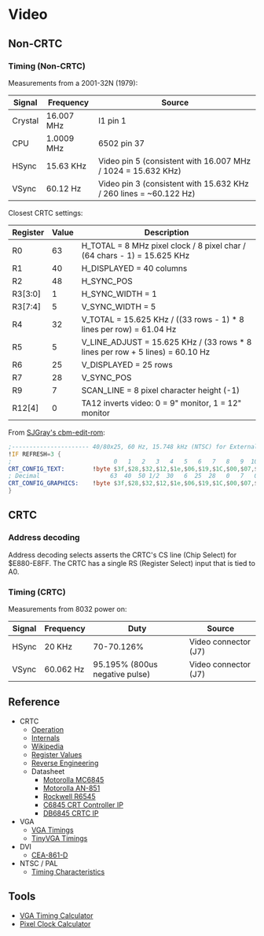 # Video

## Non-CRTC

### Timing (Non-CRTC)

Measurements from a 2001-32N (1979):

Signal | Frequency  | Source
-------|------------|----------
Crystal| 16.007 MHz | I1 pin 1
CPU    | 1.0009 MHz | 6502 pin 37
HSync  | 15.63 KHz  | Video pin 5 (consistent with 16.007 MHz / 1024 = 15.632 KHz)
VSync  | 60.12 Hz   | Video pin 3 (consistent with 15.632 KHz / 260 lines = ~60.122 Hz)

Closest CRTC settings:

Register | Value | Description
---------|-------|-----------------------------------------------
 R0      |   63  | H_TOTAL = 8 MHz pixel clock / 8 pixel char / (64 chars - 1) = 15.625 KHz
 R1      |   40  | H_DISPLAYED = 40 columns
 R2      |   48  | H_SYNC_POS
 R3[3:0] |    1  | H_SYNC_WIDTH = 1
 R3[7:4] |    5  | V_SYNC_WIDTH = 5
 R4      |   32  | V_TOTAL = 15.625 KHz / ((33 rows - 1) * 8 lines per row) = 61.04 Hz
 R5      |    5  | V_LINE_ADJUST = 15.625 KHz / (33 rows * 8 lines per row + 5 lines) = 60.10 Hz
 R6      |   25  | V_DISPLAYED = 25 rows
 R7      |   28  | V_SYNC_POS
 R9      |    7  | SCAN_LINE = 8 pixel character height (-1)
 R12[4]  |    0  | TA12 inverts video: 0 = 9" monitor, 1 = 12" monitor

From [SJGray's cbm-edit-rom](https://github.com/sjgray/cbm-edit-rom/blob/master/crtc-reg-normal.asm):
```asm
;---------------------- 40/80x25, 60 Hz, 15.748 kHz (NTSC) for External Monitor (inverted video)
!IF REFRESH=3 {
;                             0   1   2   3   4   5   6   7   8   9  10  11  12  13  14  15  16  17
CRT_CONFIG_TEXT:	    !byte $3f,$28,$32,$12,$1e,$06,$19,$1C,$00,$07,$00,$00,$10,$00,$00,$00,$00,$00
; Decimal                    63  40  50 1/2  30   6  25  28   0   7   0   0  16   0   0   0   0   0
CRT_CONFIG_GRAPHICS:	!byte $3f,$28,$32,$12,$1e,$06,$19,$1C,$00,$07,$00,$00,$10,$00,$00,$00,$00,$00
}
```

## CRTC

### Address decoding

Address decoding selects asserts the CRTC's CS line (Chip Select) for $E880-E8FF.
The CRTC has a single RS (Register Select) input that is tied to A0.

### Timing (CRTC)

Measurements from 8032 power on:

Signal | Frequency | Duty                          | Source
-------|-----------|-------------------------------|---------------------
HSync  | 20 KHz    | 70-70.126%                    | Video connector (J7)
VSync  | 60.062 Hz | 95.195% (800us negative pulse)| Video connector (J7)

## Reference

* CRTC
  * [Operation](http://www.6502.org/users/andre/hwinfo/crtc/crtc.html)
  * [Internals](http://www.6502.org/users/andre/hwinfo/crtc/internals/index.html)
  * [Wikipedia](https://en.wikipedia.org/wiki/Motorola_6845)
  * [Register Values](https://github.com/sjgray/cbm-edit-rom/blob/master/docs/CRTC%20Registers.txt)
  * [Reverse Engineering](https://stardot.org.uk/forums/viewtopic.php?t=22008)
  * Datasheet
    * [Motorolla MC6845](https://archive.org/details/bitsavers_motorolada_1431515/page/n9/mode/2up)
    * [Motorolla AN-851](https://archive.org/details/bitsavers_motorolaapaMC6845CRTCSimplifiesVideoDisplayControl_9722748/mode/2up)
    * [Rockwell R6545](http://archive.6502.org/datasheets/rockwell_r6545-1_crtc.pdf)
    * [C6845 CRT Controller IP](https://colorcomputerarchive.com/repo/Documents/Datasheets/SY6845E-C6845%20CRT%20Controller%20(CAST).pdf)
    * [DB6845 CRTC IP](https://www.digitalblocks.com/files/DB6845-DS-V1_1.pdf)
* VGA
  * [VGA Timings](http://martin.hinner.info/vga/timing.html)
  * [TinyVGA Timings](http://www.tinyvga.com/vga-timing)
* DVI
  * [CEA-861-D](https://ia903002.us.archive.org/1/items/CEA-861-D/CEA-861-D.pdf)
* NTSC / PAL
  * [Timing Characteristics](http://www.kolumbus.fi/pami1/video/pal_ntsc.html)

## Tools

* [VGA Timing Calculator](https://www.epanorama.net/faq/vga2rgb/calc.html)
* [Pixel Clock Calculator](https://www.monitortests.com/pixelclock.php)
